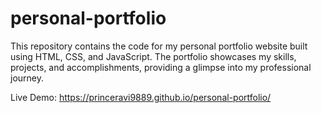 # personal-portfolio
This repository contains the code for my personal portfolio website built using HTML, CSS, and JavaScript. The portfolio showcases my skills, projects, and accomplishments, providing a glimpse into my professional journey.

Live Demo:
https://princeravi9889.github.io/personal-portfolio/
